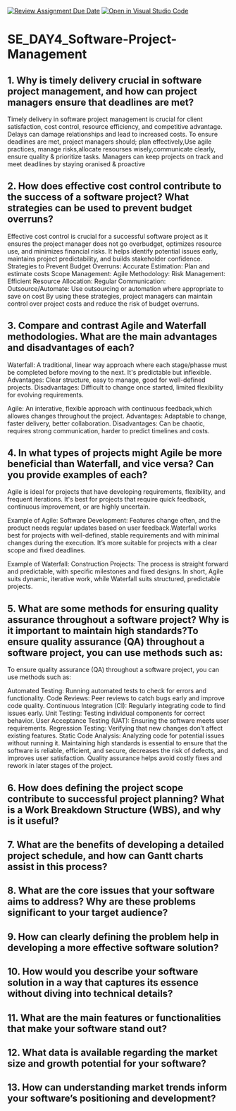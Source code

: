 [![Review Assignment Due Date](https://classroom.github.com/assets/deadline-readme-button-22041afd0340ce965d47ae6ef1cefeee28c7c493a6346c4f15d667ab976d596c.svg)](https://classroom.github.com/a/9pw6JKcu)
[![Open in Visual Studio Code](https://classroom.github.com/assets/open-in-vscode-2e0aaae1b6195c2367325f4f02e2d04e9abb55f0b24a779b69b11b9e10269abc.svg)](https://classroom.github.com/online_ide?assignment_repo_id=18564451&assignment_repo_type=AssignmentRepo)
# SE_DAY4_Software-Project-Management
## 1. Why is timely delivery crucial in software project management, and how can project managers ensure that deadlines are met?
Timely delivery in software project management is crucial for client satisfaction, cost control, resource efficiency, and competitive advantage. Delays can damage relationships and lead to increased costs.
To ensure deadlines are met, project managers should; plan effectively,Use agile practices, manage risks,allocate resourses wisely,communicate clearly, ensure quality & prioritize tasks. Managers can keep projects on track and meet deadlines by staying oranised & proactive

## 2. How does effective cost control contribute to the success of a software project? What strategies can be used to prevent budget overruns?
Effective cost control is crucial for a successful software project as it ensures the project manager does not go overbudget, optimizes resource use, and minimizes financial risks. It helps identify potential issues early, maintains project predictability, and builds stakeholder confidence.
Strategies to Prevent Budget Overruns: Accurate Estimation: Plan and estimate costs Scope Management: Agile Methodology: Risk Management: Efficient Resource Allocation: Regular Communication: Outsource/Automate: Use outsourcing or automation where appropriate to save on cost
By using these strategies, project managers can maintain control over project costs and reduce the risk of budget overruns.

## 3. Compare and contrast Agile and Waterfall methodologies. What are the main advantages and disadvantages of each?
Waterfall: A traditional, linear way approach where each stage/phasse must be completed before moving to the next. It's predictable but inflexible.
Advantages: Clear structure, easy to manage, good for well-defined projects.
Disadvantages: Difficult to change once started, limited flexibility for evolving requirements.

Agile: An interative, flexible approach with continuous feedback,which allowes changes throughout the project.
Advantages: Adaptable to change, faster delivery, better collaboration.
Disadvantages: Can be chaotic, requires strong communication, harder to predict timelines and costs.

## 4. In what types of projects might Agile be more beneficial than Waterfall, and vice versa? Can you provide examples of each?
Agile is ideal for projects that have developing requirements, flexibility, and frequent iterations. It's best for projects that require quick feedback, continuous improvement, or are highly uncertain.

Example of Agile:
Software Development: Features change often, and the product needs regular updates based on user feedback.Waterfall works best for projects with well-defined, stable requirements and with minimal changes during the execution. It’s more suitable for projects with a clear scope and fixed deadlines.

Example of Waterfall:
Construction Projects: The process is straight forward and predictable, with specific milestones and fixed designs.
In short, Agile suits dynamic, iterative work, while Waterfall suits structured, predictable projects.

## 5. What are some methods for ensuring quality assurance throughout a software project? Why is it important to maintain high standards?To ensure quality assurance (QA) throughout a software project, you can use methods such as:
To ensure quality assurance (QA) throughout a software project, you can use methods such as:

Automated Testing: Running automated tests to check for errors and functionality.
Code Reviews: Peer reviews to catch bugs early and improve code quality.
Continuous Integration (CI): Regularly integrating code to find issues early.
Unit Testing: Testing individual components for correct behavior.
User Acceptance Testing (UAT): Ensuring the software meets user requirements.
Regression Testing: Verifying that new changes don’t affect existing features.
Static Code Analysis: Analyzing code for potential issues without running it.
Maintaining high standards is essential to ensure that the software is reliable, efficient, and secure, decreases the risk of defects, and improves user satisfaction. Quality assurance helps avoid costly fixes and rework in later stages of the project.

## 6. How does defining the project scope contribute to successful project planning? What is a Work Breakdown Structure (WBS), and why is it useful?


## 7. What are the benefits of developing a detailed project schedule, and how can Gantt charts assist in this process?
## 8. What are the core issues that your software aims to address? Why are these problems significant to your target audience?
## 9. How can clearly defining the problem help in developing a more effective software solution?
## 10. How would you describe your software solution in a way that captures its essence without diving into technical details?
## 11. What are the main features or functionalities that make your software stand out?
## 12. What data is available regarding the market size and growth potential for your software?
## 13. How can understanding market trends inform your software’s positioning and development?
